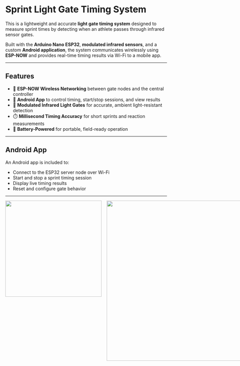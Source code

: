 # Sprint Light Gate Timing System

This is a lightweight and accurate **light gate timing system** designed to measure sprint times by detecting when an athlete passes through infrared sensor gates.

Built with the **Arduino Nano ESP32**, **modulated infrared sensors**, and a custom **Android application**, the system communicates wirelessly using **ESP-NOW** and provides real-time timing results via Wi-Fi to a mobile app.

---

## Features

- 📡 **ESP-NOW Wireless Networking** between gate nodes and the central controller
- 📲 **Android App** to control timing, start/stop sessions, and view results
- 🔦 **Modulated Infrared Light Gates** for accurate, ambient light-resistant detection
- ⏱️ **Millisecond Timing Accuracy** for short sprints and reaction measurements
- 🔋 **Battery-Powered** for portable, field-ready operation

---

## Android App

An Android app is included to:

- Connect to the ESP32 server node over Wi-Fi
- Start and stop a sprint timing session
- Display live timing results
- Reset and configure gate behavior
---

<div style="display: flex; align-items: flex-start; gap: 16px;">
  <img src="https://github.com/user-attachments/assets/765a1288-913e-44d9-bb80-24fb6ce1e2b9" width="300"/>
  <img src="https://raw.githubusercontent.com/epurola/SpeedLab/main/15378-1.jpg" width="500"/>
</div>



